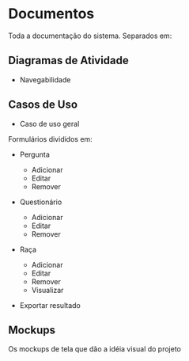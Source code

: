 # Documentos

Toda a documentação do sistema. Separados em:

## Diagramas de Atividade
* Navegabilidade

## Casos de Uso 

* Caso de uso geral

Formulários divididos em:

* Pergunta
    - Adicionar
    - Editar
    - Remover

* Questionário
    - Adicionar
    - Editar
    - Remover

* Raça
    - Adicionar
    - Editar
    - Remover
    - Visualizar

* Exportar resultado

## Mockups

Os mockups de tela que dão a idéia visual do projeto